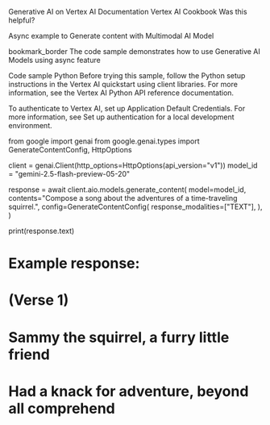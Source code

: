 Generative AI on Vertex AI Documentation Vertex AI Cookbook Was this helpful?

Async example to Generate content with Multimodal AI Model

bookmark_border The code sample demonstrates how to use Generative AI Models
using async feature

Code sample Python Before trying this sample, follow the Python setup
instructions in the Vertex AI quickstart using client libraries. For more
information, see the Vertex AI Python API reference documentation.

To authenticate to Vertex AI, set up Application Default Credentials. For more
information, see Set up authentication for a local development environment.

from google import genai from google.genai.types import GenerateContentConfig,
HttpOptions

client = genai.Client(http_options=HttpOptions(api_version="v1")) model_id =
"gemini-2.5-flash-preview-05-20"

response = await client.aio.models.generate_content( model=model_id,
contents="Compose a song about the adventures of a time-traveling squirrel.",
config=GenerateContentConfig( response_modalities=["TEXT"], ), )

print(response.text)

# Example response:

# (Verse 1)

# Sammy the squirrel, a furry little friend

# Had a knack for adventure, beyond all comprehend

